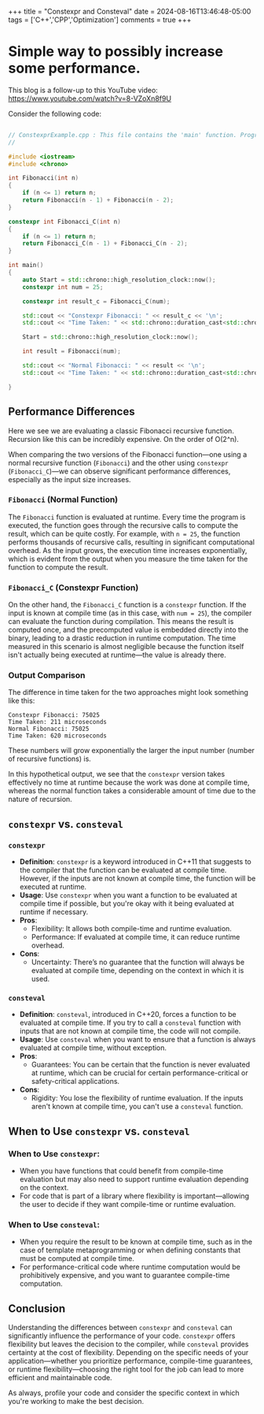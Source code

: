 +++
title = "Constexpr and Consteval"
date = 2024-08-16T13:46:48-05:00
tags = ['C++','CPP','Optimization']
comments = true
+++

# Simple way to possibly increase some performance.

This blog is a follow-up to this YouTube video: https://www.youtube.com/watch?v=8-VZoXn8f9U

Consider the following code:

```cpp

// ConstexprExample.cpp : This file contains the 'main' function. Program execution begins and ends there.
//

#include <iostream>
#include <chrono>

int Fibonacci(int n)
{
    if (n <= 1) return n;
    return Fibonacci(n - 1) + Fibonacci(n - 2);
}

constexpr int Fibonacci_C(int n)
{
    if (n <= 1) return n;
    return Fibonacci_C(n - 1) + Fibonacci_C(n - 2);
}

int main()
{
    auto Start = std::chrono::high_resolution_clock::now();
    constexpr int num = 25;

    constexpr int result_c = Fibonacci_C(num);

    std::cout << "Constexpr Fibonacci: " << result_c << '\n';
    std::cout << "Time Taken: " << std::chrono::duration_cast<std::chrono::microseconds>(std::chrono::high_resolution_clock::now() - Start).count() << "\n";

    Start = std::chrono::high_resolution_clock::now();

    int result = Fibonacci(num);

    std::cout << "Normal Fibonacci: " << result << '\n';
    std::cout << "Time Taken: " << std::chrono::duration_cast<std::chrono::microseconds>(std::chrono::high_resolution_clock::now() - Start).count();

}
```

## Performance Differences

Here we see we are evaluating a classic Fibonacci recursive function. Recursion like this can be incredibly expensive. On the order of O(2^n). 

When comparing the two versions of the Fibonacci function—one using a normal recursive function (`Fibonacci`) and the other using `constexpr` (`Fibonacci_C`)—we can observe significant performance differences, especially as the input size increases.

### `Fibonacci` (Normal Function)
The `Fibonacci` function is evaluated at runtime. Every time the program is executed, the function goes through the recursive calls to compute the result, which can be quite costly. For example, with `n = 25`, the function performs thousands of recursive calls, resulting in significant computational overhead. As the input grows, the execution time increases exponentially, which is evident from the output when you measure the time taken for the function to compute the result.

### `Fibonacci_C` (Constexpr Function)
On the other hand, the `Fibonacci_C` function is a `constexpr` function. If the input is known at compile time (as in this case, with `num = 25`), the compiler can evaluate the function during compilation. This means the result is computed once, and the precomputed value is embedded directly into the binary, leading to a drastic reduction in runtime computation. The time measured in this scenario is almost negligible because the function itself isn't actually being executed at runtime—the value is already there.

### Output Comparison

The difference in time taken for the two approaches might look something like this:

```
Constexpr Fibonacci: 75025
Time Taken: 211 microseconds
Normal Fibonacci: 75025   
Time Taken: 620 microseconds

```

These numbers will grow exponentially the larger the input number (number of recursive functions) is.

In this hypothetical output, we see that the `constexpr` version takes effectively no time at runtime because the work was done at compile time, whereas the normal function takes a considerable amount of time due to the nature of recursion.

## `constexpr` vs. `consteval`

### `constexpr`
- **Definition**: `constexpr` is a keyword introduced in C++11 that suggests to the compiler that the function can be evaluated at compile time. However, if the inputs are not known at compile time, the function will be executed at runtime.
- **Usage**: Use `constexpr` when you want a function to be evaluated at compile time if possible, but you're okay with it being evaluated at runtime if necessary.
- **Pros**:
  - Flexibility: It allows both compile-time and runtime evaluation.
  - Performance: If evaluated at compile time, it can reduce runtime overhead.
- **Cons**:
  - Uncertainty: There’s no guarantee that the function will always be evaluated at compile time, depending on the context in which it is used.

### `consteval`
- **Definition**: `consteval`, introduced in C++20, forces a function to be evaluated at compile time. If you try to call a `consteval` function with inputs that are not known at compile time, the code will not compile.
- **Usage**: Use `consteval` when you want to ensure that a function is always evaluated at compile time, without exception.
- **Pros**:
  - Guarantees: You can be certain that the function is never evaluated at runtime, which can be crucial for certain performance-critical or safety-critical applications.
- **Cons**:
  - Rigidity: You lose the flexibility of runtime evaluation. If the inputs aren't known at compile time, you can't use a `consteval` function.

## When to Use `constexpr` vs. `consteval`

### When to Use `constexpr`:
- When you have functions that could benefit from compile-time evaluation but may also need to support runtime evaluation depending on the context.
- For code that is part of a library where flexibility is important—allowing the user to decide if they want compile-time or runtime evaluation.

### When to Use `consteval`:
- When you require the result to be known at compile time, such as in the case of template metaprogramming or when defining constants that must be computed at compile time.
- For performance-critical code where runtime computation would be prohibitively expensive, and you want to guarantee compile-time computation.

## Conclusion

Understanding the differences between `constexpr` and `consteval` can significantly influence the performance of your code. `constexpr` offers flexibility but leaves the decision to the compiler, while `consteval` provides certainty at the cost of flexibility. Depending on the specific needs of your application—whether you prioritize performance, compile-time guarantees, or runtime flexibility—choosing the right tool for the job can lead to more efficient and maintainable code.

As always, profile your code and consider the specific context in which you're working to make the best decision.
